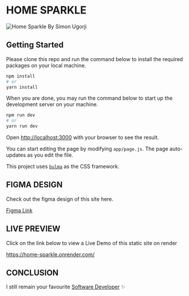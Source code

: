 # HOME SPARKLE

![Home Sparkle By Simon Ugorji](https://github.com/Octagon-simon/home-sparkle/assets/68190998/4e814924-7a9c-484b-96d7-6d6634d9dd5d)

## Getting Started

Please clone this repo and run the command below to install the required packages on your local machine.

```bash
npm install
# or
yarn install
```

When you are done, you may run the command below to start up the development server on your machine.

```bash
npm run dev
# or
yarn run dev
```

Open [http://localhost:3000](http://localhost:3000) with your browser to see the result.

You can start editing the page by modifying `app/page.js`. The page auto-updates as you edit the file.

This project uses [`bulma`](https://bulma.io) as the CSS framework.

## FIGMA DESIGN

Check out the figma design of this site here.

[Figma Link](https://www.figma.com/file/dWKNxL8cCWZJuJAycr2F3F/HomeSparkle-Solution?type=design)

## LIVE PREVIEW

Click on the link below to view a Live Demo of this static site on render

https://home-sparkle.onrender.com/

## CONCLUSION

I still remain your favourite [Software Developer](https://linkedin.com/in/simon-ugorji-57a6a41a3/) ✨
